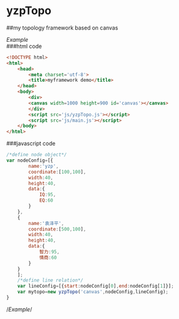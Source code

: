 # yzpTopo
##my topology framework based on canvas

*Example*
<br>
###html code
```html
<!DOCTYPE html>
<html>
	<head>
		<meta charset='utf-8'>
		<title>myframework demo</title>
	</head>
	<body>
		<div>
		<canvas width=1000 height=900 id='canvas'></canvas>
		</div>
		<script src='js/yzpTopo.js'></script>
		<script src='js/main.js'></script>
	</body>
</html>
```
###javascript code
```javascript
/*define node object*/
var nodeConfig=[{
		name:'yzp',
		coordinate:[100,100],
		width:40,
		height:40,
		data:{
			IQ:95,
			EQ:60
		}
	},
	{
		name:'袁泽平',
		coordinate:[500,100],
		width:40,
		height:40,
		data:{
			智力:95,
			情商:60
		}
	}
	];
	/*define line relation*/
	var lineConfig=[{start:nodeConfig[0],end:nodeConfig[1]}];
	var mytopo=new yzpTopo('canvas',nodeConfig,lineConfig);
}
```
/*Example*/
